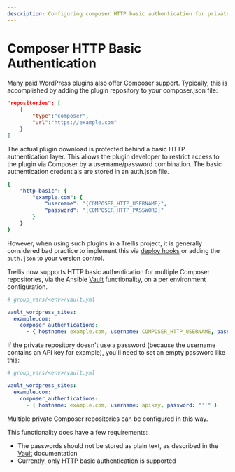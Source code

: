 ```yaml
---
description: Configuring composer HTTP basic authentication for private packages.
---
```


# Composer HTTP Basic Authentication

Many paid WordPress plugins also offer Composer support. Typically, this is accomplished by adding the plugin repository to your composer.json file:

```json
"repositories": [
    {
        "type":"composer",
        "url":"https://example.com"
    }
]
```

The actual plugin download is protected behind a basic HTTP authentication layer. This allows the plugin developer to restrict access to the plugin via Composer by a username/password combination. The basic authentication credentials are stored in an auth.json file. 

```yaml
{
    "http-basic": {
        "example.com": {
            "username": "{COMPOSER_HTTP_USERNAME}",
            "password": "{COMPOSER_HTTP_PASSWORD}"
        }
    }
}
```

However, when using such plugins in a Trellis project, it is generally considered bad practice to implement this via [deploy hooks](https://discourse.roots.io/t/interactive-console-authentication-for-3rd-party-repository-on-deploy/8592/2) or adding the `auth.json` to your version control.

Trellis now supports HTTP basic authentication for multiple Composer repositories, via the Ansible [Vault](https://docs.roots.io/trellis/master/vault/#steps-to-enable-ansible-vault) functionality, on a per environment configuration.

```yaml
# group_vars/<env>/vault.yml

vault_wordpress_sites:
  example.com:
    composer_authentications:
      - { hostname: example.com, username: COMPOSER_HTTP_USERNAME, password: COMPOSER_HTTP_USERNAME }

```

If the private repository doesn't use a password (because the username contains
an API key for example), you'll need to set an empty password like this:

```yaml
# group_vars/<env>/vault.yml

vault_wordpress_sites:
  example.com:
    composer_authentications:
      - { hostname: example.com, username: apikey, password: "''" }

```

Multiple private Composer repositories can be configured in this way.

This functionality does have a few requirements:

 - The passwords should not be stored as plain text, as described in the [Vault](https://docs.roots.io/trellis/master/vault/) documentation
 - Currently, only HTTP basic authentication is supported

